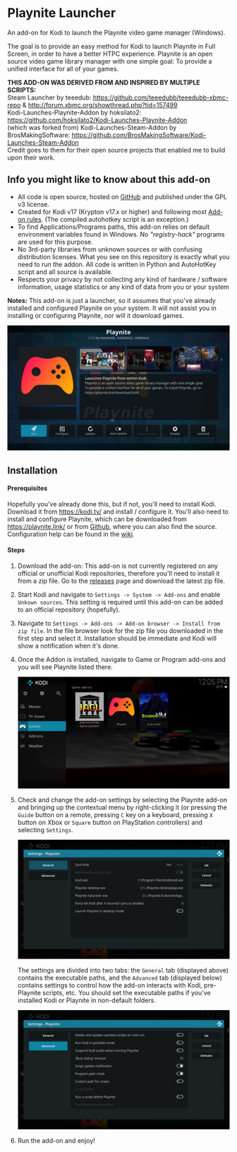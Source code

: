 # Playnite Launcher
An add-on for Kodi to launch the Playnite video game manager (Windows).

The goal is to provide an easy method for Kodi to launch Playnite in Full Screen, in order to have a better HTPC experience. Playnite is an open source video game library manager with one simple goal: To provide a unified interface for all of your games.

**THIS ADD-ON WAS DERIVED FROM AND INSPIRED BY MULTIPLE SCRIPTS:**<br/>
Steam Launcher by teeedub: https://github.com/teeedubb/teeedubb-xbmc-repo & http://forum.xbmc.org/showthread.php?tid=157499<br/>
Kodi-Launches-Playnite-Addon by hoksilato2: https://github.com/hoksilato2/Kodi-Launches-Playnite-Addon<br/>
(which was forked from) Kodi-Launches-Steam-Addon by BrosMakingSoftware: https://github.com/BrosMakingSoftware/Kodi-Launches-Steam-Addon<br/>
Credit goes to them for their open source projects that enabled me to build upon their work.

## Info you might like to know about this add-on
- All code is open source, hosted on [GitHub](https://github.com/robbforce/script.playnite.launcher) and published under the GPL v3 license.
- Created for Kodi v17 (Krypton v17.x or higher) and following most [Add-on rules](http://kodi.wiki/view/Add-on_rules). (The compiled autohotkey script is an exception.)
- To find Applications/Programs paths, this add-on relies on default environment variables found in Windows. No _"registry-hack"_ programs are used for this purpose.
- No 3rd-party libraries from unknown sources or with confusing distribution licenses. What you see on this repository is exactly what you need to run the addon. All code is written in Python and AutoHotKey script and all source is available.
- Respects your privacy by not collecting any kind of hardware / software information, usage statistics or any kind of data from you or your system

**Notes:**
This add-on is just a launcher, so it assumes that you've already installed and configured Playnite on your system. It will not assist you in installing or configuring Playnite, nor will it download games.

![addon-information.jpg](/resources/addon-screenshots/addon-information.jpg)


## Installation

#### Prerequisites
Hopefully you've already done this, but if not, you'll need to install Kodi. Download it from https://kodi.tv/ and install / configure it.
You'll also need to install and configure Playnite, which can be downloaded from https://playnite.link/ or from [Github](https://github.com/JosefNemec/Playnite), where you can also find the source. Configuration help can be found in the [wiki](https://github.com/JosefNemec/Playnite/wiki).

#### Steps
1. Download the add-on: This add-on is not currently registered on any official or unofficial Kodi repositories, therefore you'll need to install it from a zip file. Go to the [releases](https://github.com/robbforce/script.playnite.launcher/releases) page and download the latest zip file.

2. Start Kodi and navigate to `Settings -> System -> Add-ons` and enable `Unkown sources`. This setting is required until this add-on can be added to an official repository (hopefully).

3. Navigate to `Settings -> Add-ons -> Add-on browser -> Install from zip file`. In the file browser look for the zip file you downloaded in the first step and select it. Installation should be immediate and Kodi will show a notification when it's done.

4. Once the Addon is installed, navigate to Game or Program add-ons and you will see Playnite listed there.

   ![addon-selected.jpg](/resources/addon-screenshots/addon-selected.jpg)

5. Check and change the add-on settings by selecting the Playnite add-on and bringing up the contextual menu by right-clicking it (or pressing the `Guide` button on a remote, pressing `C` key on a keyboard, pressing `X` button on Xbox or `Square` button on PlayStation controllers) and selecting `Settings`.

   ![addon-settings-01.jpg](/resources/addon-screenshots/addon-settings-01.jpg)

   The settings are divided into two tabs: the `General` tab (displayed above) contains the executable paths, and the `Advanced` tab (displayed below) contains settings to  control how the add-on interacts with Kodi, pre-Playnite scripts, etc. You should set the executable paths if you've installed Kodi or Playnite in non-default folders.

   ![addon-settings-02.jpg](/resources/addon-screenshots/addon-settings-02.jpg)

6. Run the add-on and enjoy!
